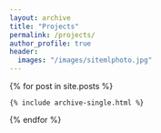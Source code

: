 ```yaml
---
layout: archive
title: "Projects"
permalink: /projects/
author_profile: true
header: 
  images: "/images/sitemlphoto.jpg"
---
```



{% for post in site.posts %}

    {% include archive-single.html %}

{% endfor %}
